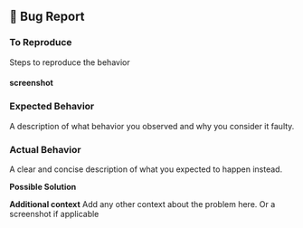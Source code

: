 ## 🐛 Bug Report

### To Reproduce

Steps to reproduce the behavior

#### screenshot

### Expected Behavior

A description of what behavior you observed and why you consider it faulty.

### Actual Behavior

A clear and concise description of what you expected to happen instead.

**Possible Solution**
<!--- If you have suggestions on a fix for the bug -->

**Additional context**
Add any other context about the problem here. Or a screenshot if applicable
